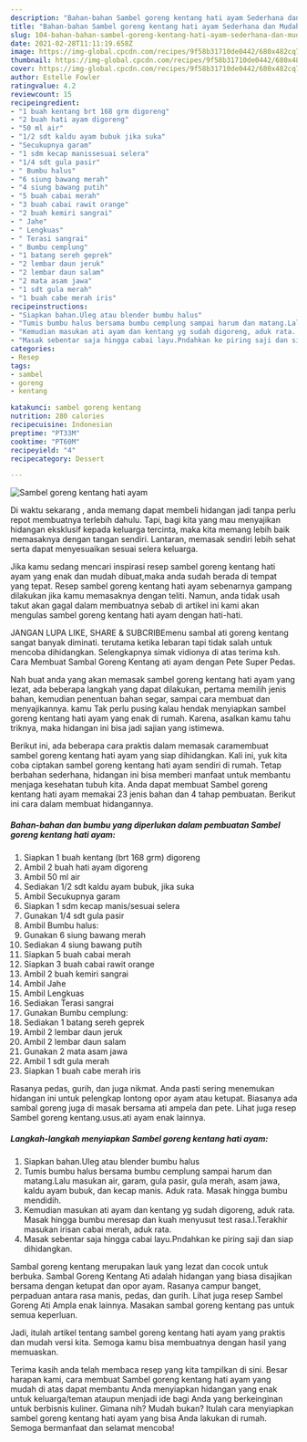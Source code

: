 ```yaml
---
description: "Bahan-bahan Sambel goreng kentang hati ayam Sederhana dan Mudah Dibuat"
title: "Bahan-bahan Sambel goreng kentang hati ayam Sederhana dan Mudah Dibuat"
slug: 104-bahan-bahan-sambel-goreng-kentang-hati-ayam-sederhana-dan-mudah-dibuat
date: 2021-02-28T11:11:19.658Z
image: https://img-global.cpcdn.com/recipes/9f58b31710de0442/680x482cq70/sambel-goreng-kentang-hati-ayam-foto-resep-utama.jpg
thumbnail: https://img-global.cpcdn.com/recipes/9f58b31710de0442/680x482cq70/sambel-goreng-kentang-hati-ayam-foto-resep-utama.jpg
cover: https://img-global.cpcdn.com/recipes/9f58b31710de0442/680x482cq70/sambel-goreng-kentang-hati-ayam-foto-resep-utama.jpg
author: Estelle Fowler
ratingvalue: 4.2
reviewcount: 15
recipeingredient:
- "1 buah kentang brt 168 grm digoreng"
- "2 buah hati ayam digoreng"
- "50 ml air"
- "1/2 sdt kaldu ayam bubuk jika suka"
- "Secukupnya garam"
- "1 sdm kecap manissesuai selera"
- "1/4 sdt gula pasir"
- " Bumbu halus"
- "6 siung bawang merah"
- "4 siung bawang putih"
- "5 buah cabai merah"
- "3 buah cabai rawit orange"
- "2 buah kemiri sangrai"
- " Jahe"
- " Lengkuas"
- " Terasi sangrai"
- " Bumbu cemplung"
- "1 batang sereh geprek"
- "2 lembar daun jeruk"
- "2 lembar daun salam"
- "2 mata asam jawa"
- "1 sdt gula merah"
- "1 buah cabe merah iris"
recipeinstructions:
- "Siapkan bahan.Uleg atau blender bumbu halus"
- "Tumis bumbu halus bersama bumbu cemplung sampai harum dan matang.Lalu masukan air, garam, gula pasir, gula merah, asam jawa, kaldu ayam bubuk, dan kecap manis. Aduk rata. Masak hingga bumbu mendidih."
- "Kemudian masukan ati ayam dan kentang yg sudah digoreng, aduk rata. Masak hingga bumbu meresap dan kuah menyusut test rasa.l.Terakhir masukan irisan cabai merah, aduk rata."
- "Masak sebentar saja hingga cabai layu.Pndahkan ke piring saji dan siap dihidangkan."
categories:
- Resep
tags:
- sambel
- goreng
- kentang

katakunci: sambel goreng kentang 
nutrition: 280 calories
recipecuisine: Indonesian
preptime: "PT33M"
cooktime: "PT60M"
recipeyield: "4"
recipecategory: Dessert

---
```



![Sambel goreng kentang hati ayam](https://img-global.cpcdn.com/recipes/9f58b31710de0442/680x482cq70/sambel-goreng-kentang-hati-ayam-foto-resep-utama.jpg)

Di waktu  sekarang , anda memang dapat membeli hidangan jadi tanpa perlu repot membuatnya terlebih dahulu. Tapi, bagi kita yang mau menyajikan hidangan eksklusif kepada keluarga tercinta, maka kita memang lebih baik memasaknya dengan tangan sendiri. Lantaran, memasak sendiri lebih sehat serta dapat menyesuaikan sesuai selera keluarga.

Jika kamu sedang mencari inspirasi resep sambel goreng kentang hati ayam yang enak dan mudah dibuat,maka anda sudah berada di tempat yang tepat. Resep sambel goreng kentang hati ayam  sebenarnya gampang dilakukan jika kamu memasaknya dengan teliti. Namun, anda tidak usah takut akan gagal dalam membuatnya 
sebab di artikel ini kami akan mengulas sambel goreng kentang hati ayam dengan hati-hati.  

JANGAN LUPA LIKE, SHARE &amp; SUBCRIBEmenu sambal ati goreng kentang sangat banyak diminati. terutama ketika lebaran tapi tidak salah untuk mencoba dihidangkan. Selengkapnya simak vidionya di atas terima ksh. Cara Membuat Sambal Goreng Kentang ati ayam dengan Pete Super Pedas.

Nah buat anda yang akan memasak sambel goreng kentang hati ayam yang lezat, ada beberapa langkah yang dapat dilakukan, pertama memilih jenis bahan, kemudian penentuan bahan segar, sampai cara membuat dan menyajikannya. kamu Tak perlu pusing kalau hendak menyiapkan sambel goreng kentang hati ayam yang enak di rumah. Karena, asalkan kamu  tahu triknya, maka hidangan ini bisa jadi sajian yang istimewa.

Berikut ini, ada beberapa cara praktis  dalam memasak caramembuat sambel goreng kentang hati ayam yang siap dihidangkan. Kali ini, yuk kita coba ciptakan sambel goreng kentang hati ayam sendiri di rumah. Tetap berbahan sederhana, hidangan ini bisa memberi manfaat untuk membantu menjaga kesehatan tubuh kita. Anda dapat membuat Sambel goreng kentang hati ayam memakai 23 jenis bahan dan 4 tahap pembuatan. Berikut ini cara dalam membuat hidangannya.

<!--inarticleads1-->

##### Bahan-bahan dan bumbu yang diperlukan dalam pembuatan Sambel goreng kentang hati ayam:

1. Siapkan 1 buah kentang (brt 168 grm) digoreng
1. Ambil 2 buah hati ayam digoreng
1. Ambil 50 ml air
1. Sediakan 1/2 sdt kaldu ayam bubuk, jika suka
1. Ambil Secukupnya garam
1. Siapkan 1 sdm kecap manis/sesuai selera
1. Gunakan 1/4 sdt gula pasir
1. Ambil  Bumbu halus:
1. Gunakan 6 siung bawang merah
1. Sediakan 4 siung bawang putih
1. Siapkan 5 buah cabai merah
1. Siapkan 3 buah cabai rawit orange
1. Ambil 2 buah kemiri sangrai
1. Ambil  Jahe
1. Ambil  Lengkuas
1. Sediakan  Terasi sangrai
1. Gunakan  Bumbu cemplung:
1. Sediakan 1 batang sereh geprek
1. Ambil 2 lembar daun jeruk
1. Ambil 2 lembar daun salam
1. Gunakan 2 mata asam jawa
1. Ambil 1 sdt gula merah
1. Siapkan 1 buah cabe merah iris


Rasanya pedas, gurih, dan juga nikmat. Anda pasti sering menemukan hidangan ini untuk pelengkap lontong opor ayam atau ketupat. Biasanya ada sambal goreng juga di masak bersama ati ampela dan pete. Lihat juga resep Sambel goreng kentang.usus.ati ayam enak lainnya. 

<!--inarticleads2-->

##### Langkah-langkah menyiapkan Sambel goreng kentang hati ayam:

1. Siapkan bahan.Uleg atau blender bumbu halus
1. Tumis bumbu halus bersama bumbu cemplung sampai harum dan matang.Lalu masukan air, garam, gula pasir, gula merah, asam jawa, kaldu ayam bubuk, dan kecap manis. Aduk rata. Masak hingga bumbu mendidih.
1. Kemudian masukan ati ayam dan kentang yg sudah digoreng, aduk rata. Masak hingga bumbu meresap dan kuah menyusut test rasa.l.Terakhir masukan irisan cabai merah, aduk rata.
1. Masak sebentar saja hingga cabai layu.Pndahkan ke piring saji dan siap dihidangkan.


Sambal goreng kentang merupakan lauk yang lezat dan cocok untuk berbuka. Sambal Goreng Kentang Ati adalah hidangan yang biasa disajikan bersama dengan ketupat dan opor ayam. Rasanya campur banget, perpaduan antara rasa manis, pedas, dan gurih. Lihat juga resep Sambel Goreng Ati Ampla enak lainnya. Masakan sambal goreng kentang pas untuk semua keperluan. 

Jadi, itulah artikel tentang  sambel goreng kentang hati ayam  yang praktis dan mudah versi kita. Semoga kamu bisa membuatnya dengan hasil yang memuaskan. 

Terima kasih anda telah membaca resep yang kita tampilkan di sini. Besar harapan kami, cara membuat  Sambel goreng kentang hati ayam yang mudah di atas dapat membantu Anda menyiapkan hidangan yang enak untuk keluarga/teman ataupun menjadi ide bagi Anda yang berkeinginan untuk berbisnis kuliner. Gimana nih? Mudah bukan? Itulah cara menyiapkan sambel goreng kentang hati ayam yang bisa Anda lakukan di rumah. Semoga bermanfaat dan selamat mencoba!

